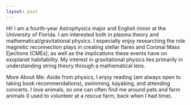 ```yaml
---
layout: post
--- 
```

Hi! I am a fourth-year Astrophysics major and English minor at the University of Florida. I am interested both in plasma theory and mathematical/gravitational physics. I especially enjoy researching the role magnetic reconnection plays in creating stellar flares and Coronal Mass Ejections (CMEs), as well as the implications these events have on exoplanet habitability. My interest in gravitational physics lies primarily in understanding string theory through a mathematical lens.

More About Me:
Aside from physics, I enjoy reading (am always open to taking book recommendations), swimming, kayaking, and attending concerts.
I love animals, so one can often find me around pets and farm animals (I used to volunteer at a rescue farm, back when I had time).



